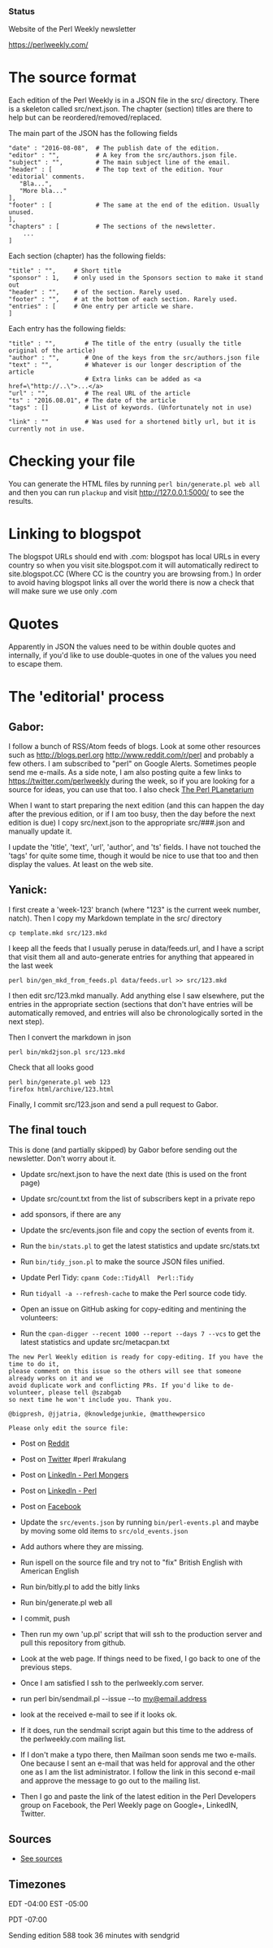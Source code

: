 ### Status

Website of the Perl Weekly newsletter

https://perlweekly.com/

The source format
==================

Each edition of the Perl Weekly is in a JSON file in the src/ directory.
There is a skeleton called src/next.json. The chapter (section) titles are there
to help but can be reordered/removed/replaced.

The main part of the JSON has the following fields

```
"date" : "2016-08-08",  # The publish date of the edition.
"editor" : "",          # A key from the src/authors.json file.
"subject" : "",         # The main subject line of the email.
"header" : [            # The top text of the edition. Your 'editorial' comments.
   "Bla...",
   "More bla..."
],
"footer" : [            # The same at the end of the edition. Usually unused.
],
"chapters" : [          # The sections of the newsletter.
    ...
]
```

Each section (chapter) has the following fields:

```
"title" : "",     # Short title
"sponsor" : 1,    # only used in the Sponsors section to make it stand out
"header" : "",    # of the section. Rarely used.
"footer" : "",    # at the bottom of each section. Rarely used.
"entries" : [     # One entry per article we share.
]
```

Each entry has the following fields:

```
"title" : "",        # The title of the entry (usually the title original of the article)
"author" : "",       # One of the keys from the src/authors.json file
"text" : "",         # Whatever is our longer description of the article
                     # Extra links can be added as <a href=\"http://..\">...</a>
"url" : "",          # The real URL of the article
"ts" : "2016.08.01", # The date of the article
"tags" : []          # List of keywords. (Unfortunately not in use)

"link" : ""          # Was used for a shortened bitly url, but it is currently not in use.
```

Checking your file
===================

You can generate the HTML files by running `perl bin/generate.pl web all` and then you can run `plackup` and visit http://127.0.0.1:5000/ to see the results.


Linking to blogspot
=====================

The blogspot URLs should end with .com: blogspot has local URLs in every country so when you visit site.blogspot.com it will automatically redirect to site.blogspot.CC (Where CC is the country you are browsing from.) In order to avoid having blogspot links all over the world there is now a check that will make sure we use only .com

Quotes
========

Apparently in JSON the values need to be within double quotes and internally, if you'd like to use double-quotes in one of the values you need to escape them.


The 'editorial' process
========================


Gabor:
-----

I follow a bunch of RSS/Atom feeds of blogs. Look at some other resources such as http://blogs.perl.org  http://www.reddit.com/r/perl and probably a few others. I am subscribed to "perl" on Google Alerts. Sometimes people send me e-mails. As a side note, I am also posting quite a few links to https://twitter.com/perlweekly during the week, so if you are looking for a source for ideas, you can use that too.
I also check [The Perl PLanetarium](https://perl.theplanetarium.org/)

When I want to start preparing the next edition (and this can happen the day after the previous edition, or if I am too busy, then the day before the next edition is due) I copy  src/next.json to the appropriate src/###.json and manually update it.

I update the 'title', 'text', 'url', 'author', and 'ts' fields. I have not touched the 'tags' for quite some time, though it would be nice to use that too and then display the values. At least on the web site.

Yanick:
-------

I first create a 'week-123' branch (where "123" is the current week number,
natch). Then I copy my Markdown template in the src/ directory

    cp template.mkd src/123.mkd

I keep all the feeds that I usually peruse in data/feeds.url, and I have a
script that visit them all and auto-generate entries for anything that
appeared in the last week

    perl bin/gen_mkd_from_feeds.pl data/feeds.url >> src/123.mkd

I then edit src/123.mkd manually. Add anything else I saw elsewhere,
put the entries in the appropriate section (sections that don't
have entries will be automatically removed, and entries will also
be chronologically sorted in the next step).

Then I convert the markdown in json

    perl bin/mkd2json.pl src/123.mkd

Check that all looks good

    perl bin/generate.pl web 123
    firefox html/archive/123.html

Finally, I commit src/123.json and send a pull request to Gabor.


The final touch
-----------------

This is done (and partially skipped) by Gabor before sending out the newsletter. Don't worry about it.

* Update src/next.json to have the next date (this is used on the front page)
* Update src/count.txt from the list of subscribers kept in a private repo
* add sponsors, if there are any
* Update the src/events.json file and copy the section of events from it.
* Run the `bin/stats.pl` to get the latest statistics and update src/stats.txt

* Run `bin/tidy_json.pl` to make the source JSON files unified.
* Update Perl Tidy: `cpanm Code::TidyAll  Perl::Tidy`
* Run `tidyall -a --refresh-cache` to make the Perl source code tidy.

* Open an issue on GitHub asking for copy-editing and mentining the volunteers:
* Run the `cpan-digger --recent 1000 --report --days 7 --vcs` to get the latest statistics and update src/metacpan.txt

```
The new Perl Weekly edition is ready for copy-editing. If you have the time to do it,
please comment on this issue so the others will see that someone already works on it and we
avoid duplicate work and conflicting PRs. If you'd like to de-volunteer, please tell @szabgab
so next time he won't include you. Thank you.

@bigpresh, @jjatria, @knowledgejunkie, @matthewpersico

Please only edit the source file:

```


* Post on [Reddit](https://www.reddit.com/r/perl/)
* Post on [Twitter](https://twitter.com/perlweekly) #perl #rakulang
* Post on [LinkedIn - Perl Mongers](https://www.linkedin.com/groups/40830/)
* Post on [LinkedIn - Perl](https://www.linkedin.com/groups/106254/)
* Post on [Facebook](https://www.facebook.com/groups/perlcommunity/)


* Update the ```src/events.json``` by running ```bin/perl-events.pl``` and maybe by moving some old items to ```src/old_events.json```
* Add authors where they are missing.
* Run ispell on the source file and try not to "fix" British English with American English
* Run  bin/bitly.pl to add the bitly links
* Run bin/generate.pl web all
* I commit, push
* Then run my own 'up.pl' script that will ssh to the production server and pull this repository from github.
* Look at the web page. If things need to be fixed, I go back to one of the previous steps.
* Once I am satisfied I ssh to the perlweekly.com server.
* run perl bin/sendmail.pl --issue --to my@email.address
* look at the received e-mail to see if it looks ok.
* If it does, run the sendmail script again but this time to the address of the perlweekly.com mailing list.
* If I don't make a typo there, then Mailman soon sends me two e-mails. One because I sent an e-mail
  that was held for approval and the other one as I am the list administrator. I follow the link in this
  second e-mail and approve the message to go out to the mailing list.

* Then I go and paste the link of the latest edition in the Perl Developers group on Facebook, the Perl Weekly page on Google+,
  LinkedIN, Twitter.

## Sources

* [See sources](https://perlweekly.com/sources.html)

## Timezones

EDT -04:00
EST -05:00

PDT -07:00

Sending edition 588 took 36 minutes with sendgrid


